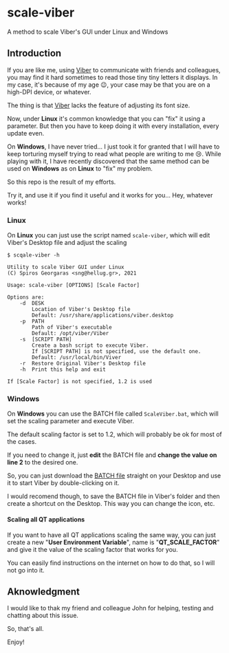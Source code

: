# scale-viber
A method to scale Viber's GUI under Linux and Windows

## Introduction

If you are like me, using [Viber](https://www.viber.com/) to communicate with friends and colleagues, you may find it hard sometimes to read those tiny tiny letters it displays. In my case, it's because of my age :wink:, your case may be that you are on a high-DPI device, or whatever.

The thing is that [Viber](https://www.viber.com/) lacks the feature of adjusting its font size.

Now, under **Linux** it's common knowledge that you can "fix" it using a parameter. But then you have to keep doing it with every installation, every update even.

On **Windows**, I have never tried... I just took it for granted that I will have to keep torturing myself trying to read what people are writing to me :cry:. While playing with it, I have recently discovered that the same method can be used on **Windows** as on **Linux** to "fix" my problem.

So this repo is the result of my efforts.

Try it, and use it if you find it useful and it works for you... Hey, whatever works!


### Linux

On **Linux** you can just use the script named ```scale-viber```, which  will edit Viber's Desktop file and adjust the scaling


```
$ scqale-viber -h

Utility to scale Viber GUI under Linux
(C) Spiros Georgaras <sng@hellug.gr>, 2021

Usage: scale-viber [OPTIONS] [Scale Factor]

Options are:
    -d  DESK
        Location of Viber's Desktop file
        Default: /usr/share/applications/viber.desktop
    -p  PATH
        Path of Viber's executable
        Default: /opt/viber/Viber
    -s  [SCRIPT PATH]
        Create a bash script to execute Viber.
        If [SCRIPT PATH] is not specified, use the default one.
        Default: /usr/local/bin/Viver
    -r  Restore Original Viber's Desktop file
    -h  Print this help and exit

If [Scale Factor] is not specified, 1.2 is used

```

### Windows

On **Windows** you can use the BATCH file called ```ScaleViber.bat```, which will set the scaling parameter and execute Viber.

The default scaling factor is set to 1.2, which will probably be ok for most of the cases.

If you need to change it, just **edit** the BATCH file and **change the value on line 2** to the desired one.

So, you can just download the [BATCH file](https://raw.githubusercontent.com/s-n-g/scale-viber/master/ScaleViber.bat) straight on your Desktop and use it to start Viber by double-clicking on it.

I would recomend though, to save the BATCH file in Viber's folder and then create a shortcut on the Desktop. This way you can change the icon, etc.

#### Scaling all QT applications

If you want to have all QT applications scaling the same way, you can just create a new "**User Environment Variable**", name is "**QT_SCALE_FACTOR**" and give it the value of the scaling factor that works for you.

You can easily find instructions on the internet on how to do that, so I will not go into it.

## Aknowledgment

I would like to thak my friend and colleague John for helping, testing and chatting about this issue.

So, that's all.

Enjoy!
